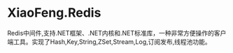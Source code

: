 # XiaoFeng.Redis
Redis中间件,支持.NET框架、.NET内核和.NET标准库，一种非常方便操作的客户端工具。实现了Hash,Key,String,ZSet,Stream,Log,订阅发布,线程池功能。
